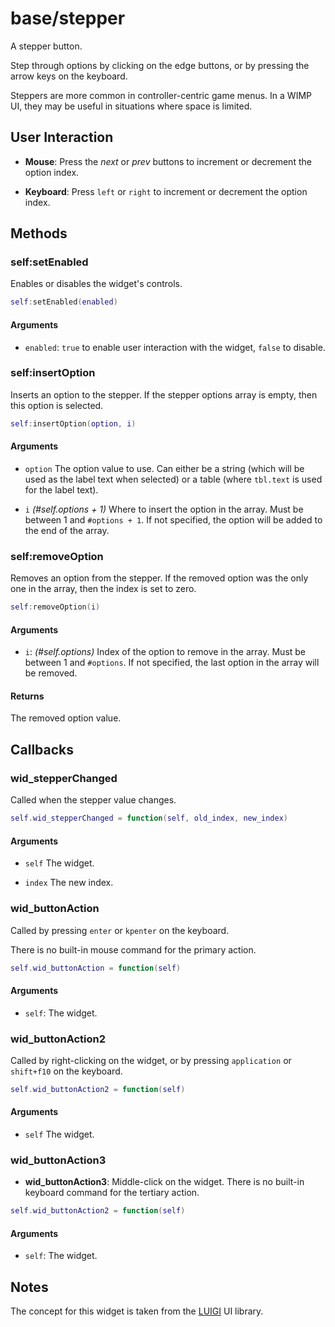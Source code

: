 # base/stepper

A stepper button.

Step through options by clicking on the edge buttons, or by pressing the arrow keys on the keyboard.

Steppers are more common in controller-centric game menus. In a WIMP UI, they may be useful in situations where space is limited.


## User Interaction

* **Mouse**: Press the *next* or *prev* buttons to increment or decrement the option index.

* **Keyboard**: Press `left` or `right` to increment or decrement the option index.


## Methods

### self:setEnabled

Enables or disables the widget's controls.

```lua
self:setEnabled(enabled)
```

#### Arguments

* `enabled`: `true` to enable user interaction with the widget, `false` to disable.


### self:insertOption

Inserts an option to the stepper. If the stepper options array is empty, then this option is selected.

```lua
self:insertOption(option, i)
```

#### Arguments

* `option` The option value to use. Can either be a string (which will be used as the label text when selected) or a table (where `tbl.text` is used for the label text).

* `i` *(#self.options + 1)* Where to insert the option in the array. Must be between 1 and `#options + 1`. If not specified, the option will be added to the end of the array.


### self:removeOption

Removes an option from the stepper. If the removed option was the only one in the array, then the index is set to zero.

```lua
self:removeOption(i)
```

#### Arguments

* `i`: *(#self.options)* Index of the option to remove in the array. Must be between 1 and `#options`. If not specified, the last option in the array will be removed.


#### Returns

The removed option value.


## Callbacks


### wid_stepperChanged

Called when the stepper value changes.

```lua
self.wid_stepperChanged = function(self, old_index, new_index)
```

#### Arguments

* `self` The widget.

* `index` The new index.


### wid_buttonAction

Called by pressing `enter` or `kpenter` on the keyboard.

There is no built-in mouse command for the primary action.

```lua
self.wid_buttonAction = function(self)
```

#### Arguments

* `self`: The widget.


### wid_buttonAction2

Called by right-clicking on the widget, or by pressing `application` or `shift+f10` on the keyboard.

```lua
self.wid_buttonAction2 = function(self)
```

#### Arguments

* `self` The widget.


### wid_buttonAction3

* **wid_buttonAction3**: Middle-click on the widget. There is no built-in keyboard command for the tertiary action.

```lua
self.wid_buttonAction2 = function(self)
```

#### Arguments

* `self`: The widget.



## Notes

The concept for this widget is taken from the [LUIGI](http://airstruck.github.io/luigi/doc/widgets/stepper.html) UI library.


